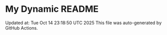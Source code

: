 # My Dynamic README
Updated at: Tue Oct 14 23:18:50 UTC 2025
This file was auto-generated by GitHub Actions.
